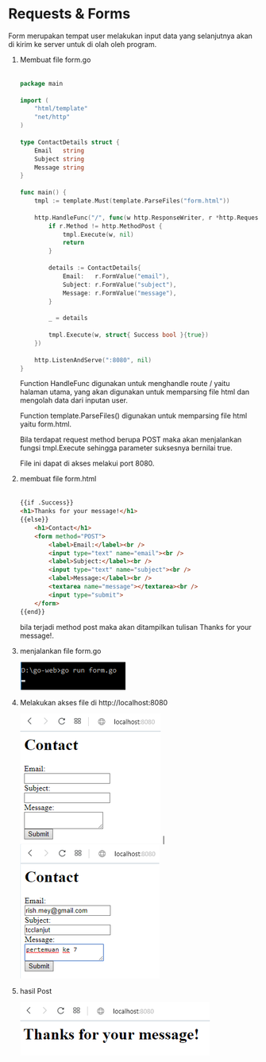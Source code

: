 # Requests & Forms

Form merupakan tempat user melakukan input data yang selanjutnya akan di kirim ke server untuk di olah oleh program.

1. Membuat file form.go

    ```go

    package main

    import (
        "html/template" 
        "net/http"
    )

    type ContactDetails struct {
        Email   string
        Subject string
        Message string
    }

    func main() {
        tmpl := template.Must(template.ParseFiles("form.html"))

        http.HandleFunc("/", func(w http.ResponseWriter, r *http.Request) {
            if r.Method != http.MethodPost {
                tmpl.Execute(w, nil)
                return
            }

            details := ContactDetails{
                Email:   r.FormValue("email"),
                Subject: r.FormValue("subject"),
                Message: r.FormValue("message"),
            }

            _ = details

            tmpl.Execute(w, struct{ Success bool }{true})
        })

        http.ListenAndServe(":8080", nil)
    }

    ```

    Function HandleFunc digunakan untuk menghandle route / yaitu halaman utama, yang akan digunakan untuk memparsing file html dan mengolah data dari inputan user.

    Function template.ParseFiles() digunakan untuk memparsing file html yaitu form.html.

    Bila terdapat request method berupa POST maka akan menjalankan fungsi tmpl.Execute sehingga parameter suksesnya bernilai true.

    File ini dapat di akses melakui port 8080.

2. membuat file form.html

    ```html

    {{if .Success}} 
	<h1>Thanks for your message!</h1>
    {{else}}
        <h1>Contact</h1>
        <form method="POST">
            <label>Email:</label><br />
            <input type="text" name="email"><br />
            <label>Subject:</label><br />
            <input type="text" name="subject"><br />
            <label>Message:</label><br />
            <textarea name="message"></textarea><br />
            <input type="submit">
        </form>
    {{end}}

    ```

    bila terjadi method post maka akan ditampilkan tulisan Thanks for your message!.

3. menjalankan file form.go

    ![](form/1.png)

4. Melakukan akses file di http://localhost:8080

    ![](form/2.png)  |   ![](form/3.png)

5. hasil Post

    ![](form/4.png)


